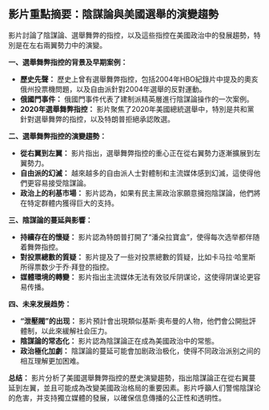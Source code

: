 ## 影片重點摘要：陰謀論與美國選舉的演變趨勢

影片討論了陰謀論、選舉舞弊的指控，以及這些指控在美國政治中的發展趨勢，特別是在左右兩翼勢力中的演變。

**一、選舉舞弊指控的背景及早期案例：**

*   **歷史先聲：** 歷史上曾有選舉舞弊指控，包括2004年HBO紀錄片中提及的奧亥俄州投票機問題，以及自由派針對2004年選舉的反對運動。
*   **俄國門事件：** 俄國門事件代表了建制派精英層進行陰謀論操作的一次案例。
*   **2020年選舉舞弊指控：** 影片聚焦了2020年美國總統選舉中，特別是共和黨針對選舉舞弊的指控，以及特朗普拒絕承認敗選。

**二、選舉舞弊指控的演變趨勢：**

*   **從右翼到左翼：** 影片指出，選舉舞弊指控的重心正在從右翼勢力逐漸擴展到左翼勢力。
*   **自由派的幻滅：** 越來越多的自由派人士對體制和主流媒体感到幻滅，這使得他們更容易接受陰謀論。
*   **政治上的利基市場：** 影片認為，如果有民主黨政治家願意擁抱陰謀論，他們將在特定群體内獲得巨大的支持。

**三、陰謀論的蔓延與影響：**

*   **持續存在的懷疑：** 影片認為特朗普打開了“潘朵拉寶盒”，使得每次选举都伴随着舞弊指控。
*   **對投票總數的質疑：** 影片提及了一些对投票總數的質疑，比如卡马拉·哈里斯所得票数少于乔·拜登的指控。
*   **媒體環境的轉變：** 影片指出主流媒体无法有效驳斥阴谋论，这使得阴谋论更容易传播。

**四、未来发展趋势：**

*   **“泄壓閥”的出现：** 影片預計會出現類似基斯·奧布曼的人物，他們會公開批評體制，以此來緩解社会压力。
*   **陰謀論的常态化：** 影片認為陰謀論正在成為美國政治中的常態。
*   **政治極化加劇：** 陰謀論的蔓延可能會加剧政治极化，使得不同政治派别之间的相互理解更加困难。

**总结：** 影片分析了美國選舉舞弊指控的歷史演變趨勢，指出陰謀論正在從右翼蔓延到左翼，並且可能成為改變美國政治格局的重要因素。影片呼籲人们警惕陰謀论的危害，并支持獨立媒體的發展，以確保信息傳播的公正性和透明性。